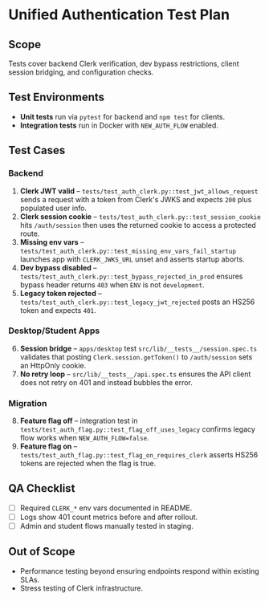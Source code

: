 # Unified Authentication Test Plan

## Scope
Tests cover backend Clerk verification, dev bypass restrictions, client session bridging, and configuration checks.

## Test Environments
- **Unit tests** run via `pytest` for backend and `npm test` for clients.
- **Integration tests** run in Docker with `NEW_AUTH_FLOW` enabled.

## Test Cases
### Backend
1. **Clerk JWT valid** – `tests/test_auth_clerk.py::test_jwt_allows_request` sends a request with a token from Clerk's JWKS and expects `200` plus populated user info.
2. **Clerk session cookie** – `tests/test_auth_clerk.py::test_session_cookie` hits `/auth/session` then uses the returned cookie to access a protected route.
3. **Missing env vars** – `tests/test_auth_clerk.py::test_missing_env_vars_fail_startup` launches app with `CLERK_JWKS_URL` unset and asserts startup aborts.
4. **Dev bypass disabled** – `tests/test_auth_clerk.py::test_bypass_rejected_in_prod` ensures bypass header returns `403` when `ENV` is not `development`.
5. **Legacy token rejected** – `tests/test_auth_clerk.py::test_legacy_jwt_rejected` posts an HS256 token and expects `401`.

### Desktop/Student Apps
6. **Session bridge** – `apps/desktop` test `src/lib/__tests__/session.spec.ts` validates that posting `Clerk.session.getToken()` to `/auth/session` sets an HttpOnly cookie.
7. **No retry loop** – `src/lib/__tests__/api.spec.ts` ensures the API client does not retry on 401 and instead bubbles the error.

### Migration
8. **Feature flag off** – integration test in `tests/test_auth_flag.py::test_flag_off_uses_legacy` confirms legacy flow works when `NEW_AUTH_FLOW=false`.
9. **Feature flag on** – `tests/test_auth_flag.py::test_flag_on_requires_clerk` asserts HS256 tokens are rejected when the flag is true.

## QA Checklist
- [ ] Required `CLERK_*` env vars documented in README.
- [ ] Logs show 401 count metrics before and after rollout.
- [ ] Admin and student flows manually tested in staging.

## Out of Scope
- Performance testing beyond ensuring endpoints respond within existing SLAs.
- Stress testing of Clerk infrastructure.


